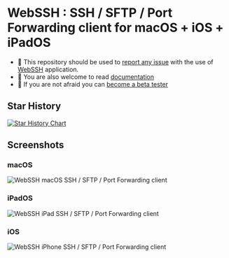 #  WebSSH : SSH / SFTP / Port Forwarding client for macOS + iOS + iPadOS
* :mega: This repository should be used to [report any issue](https://github.com/isontheline/pro.webssh.net/issues) with the use of [WebSSH](https://apps.apple.com/us/app/webssh-pro/id497714887) application.
* :blue_book: You are also welcome to read [documentation](https://webssh.net)
* :syringe: If you are not afraid you can [become a beta tester](https://webssh.net/documentation/becoming-external-tester/)

## Star History

[![Star History Chart](https://api.star-history.com/svg?repos=isontheline/pro.webssh.net&type=Date)](https://github.com/isontheline/pro.webssh.net)

## Screenshots
### macOS
![WebSSH macOS SSH / SFTP / Port Forwarding client](https://raw.githubusercontent.com/isontheline/pro.webssh.net/master/.appstoreconnect/screenshots/webssh-macos.jpg)

### iPadOS
![WebSSH iPad SSH / SFTP / Port Forwarding client](https://raw.githubusercontent.com/isontheline/pro.webssh.net/master/.appstoreconnect/screenshots/webssh-ipadod.jpg)

### iOS
![WebSSH iPhone SSH / SFTP / Port Forwarding client](https://raw.githubusercontent.com/isontheline/pro.webssh.net/master/.appstoreconnect/screenshots/webssh-ios.jpg)